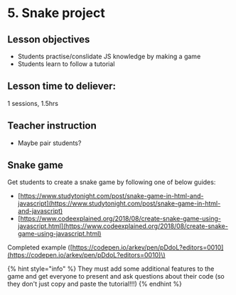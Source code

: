 # 5. Snake project

## Lesson objectives

* Students practise/conslidate JS knowledge by making a game
* Students learn to follow a tutorial

## Lesson time to deliever:

1 sessions, 1.5hrs

## Teacher instruction

* Maybe pair students?

## Snake game

Get students to create a snake game by following one of below guides:

* [https://www.studytonight.com/post/snake-game-in-html-and-javascript](https://www.studytonight.com/post/snake-game-in-html-and-javascript)
* [https://www.codeexplained.org/2018/08/create-snake-game-using-javascript.html](https://www.codeexplained.org/2018/08/create-snake-game-using-javascript.html) 

Completed example \([https://codepen.io/arkev/pen/pDdoL?editors=0010](https://codepen.io/arkev/pen/pDdoL?editors=0010)\)

{% hint style="info" %}
They must add some additional features to the game and get everyone to present and ask questions about their code \(so they don't just copy and paste the tutorial!!!\)
{% endhint %}





